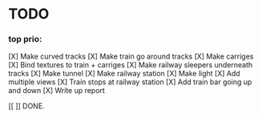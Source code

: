 

# TODO

### top prio:
[X] Make curved tracks
[X] Make train go around tracks
[X] Make carriges
[X] Bind textures to train + carriges
[X] Make railway sleepers underneath tracks
[X] Make tunnel
[X] Make railway station
[X] Make light
[X] Add multiple views
[X] Train stops at railway station
[X] Add train bar going up and down
[X] Write up report

[[ ]] DONE.




